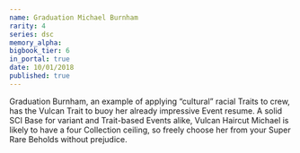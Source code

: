 ```yaml
---
name: Graduation Michael Burnham
rarity: 4
series: dsc
memory_alpha:
bigbook_tier: 6
in_portal: true
date: 10/01/2018
published: true
---
```


Graduation Burnham, an example of applying “cultural” racial Traits to crew, has the Vulcan Trait to buoy her already impressive Event resume. A solid SCI Base for variant and Trait-based Events alike, Vulcan Haircut Michael is likely to have a four Collection ceiling, so freely choose her from your Super Rare Beholds without prejudice.
